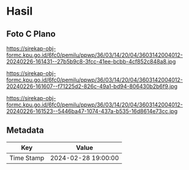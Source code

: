 # Hasil

## Foto C Plano

https://sirekap-obj-formc.kpu.go.id/6fc0/pemilu/ppwp/36/03/14/20/04/3603142004012-20240226-161431--27b5b9c8-3fcc-41ee-bcbb-4cf852c848a8.jpg

https://sirekap-obj-formc.kpu.go.id/6fc0/pemilu/ppwp/36/03/14/20/04/3603142004012-20240226-161607--f71225d2-826c-49a1-bd94-806430b2b6f9.jpg

https://sirekap-obj-formc.kpu.go.id/6fc0/pemilu/ppwp/36/03/14/20/04/3603142004012-20240226-161523--5446ba47-1074-437a-b535-16d8614e73cc.jpg


## Metadata

| Key        | Value               |
| ---------- | ------------------- |
| Time Stamp | 2024-02-28 19:00:00 |



